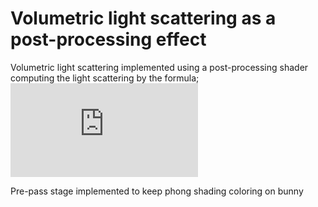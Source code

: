 Volumetric light scattering as a post-processing effect
======================

Volumetric light scattering implemented using a post-processing shader computing the light scattering by the formula; ![equation](http://latex.codecogs.com/png.latex?L%28s%2C%5Ctheta%2C%5Cphi%29%20%3D%20exposure%20%5Ctimes%20%5Csum_%7Bi%3D0%7D%5Endecay%5Ei%20%5Ctimes%20weight%20%5Ctimes%20%5Cfrac%7BL%28s_i%2C%5Ctheta_i%29%7D%7Bn%7D)

Pre-pass stage implemented to keep phong shading coloring on bunny